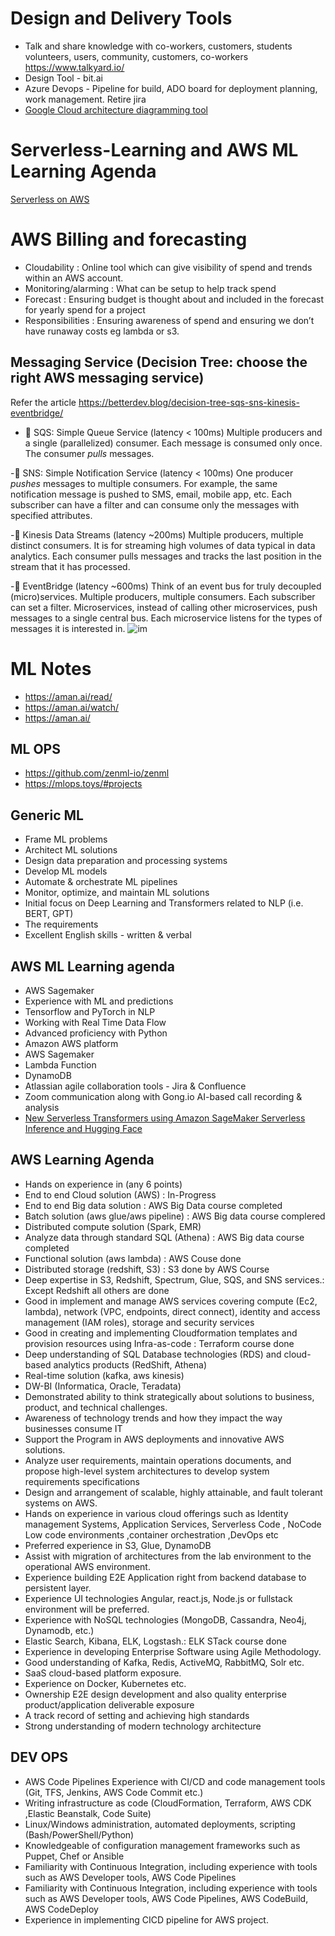 # Design and Delivery Tools
- Talk and share knowledge with co-workers, customers, students volunteers, users, community, customers, co-workers   https://www.talkyard.io/
- Design Tool - bit.ai
- Azure Devops - Pipeline for build, ADO board for deployment planning, work management. Retire jira
- [Google Cloud architecture diagramming tool](https://cloud.google.com/blog/topics/developers-practitioners/introducing-google-cloud-architecture-diagramming-tool)

# Serverless-Learning and AWS ML Learning Agenda

[Serverless on AWS](https://betterdev.blog/)


# AWS Billing and forecasting
- Cloudability : Online tool which can give visibility of spend and trends within an AWS account. 
- Monitoring/alarming : What can be setup to help track spend
- Forecast : Ensuring budget is thought about and included in the forecast for yearly spend for a project
- Responsibilities : Ensuring awareness of spend and ensuring we don’t have runaway costs eg lambda or s3. 

## Messaging Service (Decision Tree: choose the right AWS messaging service)
Refer the article https://betterdev.blog/decision-tree-sqs-sns-kinesis-eventbridge/
- 🔹 SQS: Simple Queue Service (latency < 100ms)
Multiple producers and a single (parallelized) consumer. Each message is consumed only once. The consumer *pulls* messages.

-🔹 SNS: Simple Notification Service (latency < 100ms)
One producer *pushes* messages to multiple consumers. For example, the same notification message is pushed to SMS, email, mobile app, etc. Each subscriber can have a filter and can consume only the messages with specified attributes.

-🔹 Kinesis Data Streams (latency ~200ms)
Multiple producers, multiple distinct consumers. It is for streaming high volumes of data typical in data analytics. Each consumer pulls messages and tracks the last position in the stream that it has processed.

-🔹 EventBridge (latency ~600ms)
Think of an event bus for truly decoupled (micro)services. Multiple producers, multiple consumers. Each subscriber can set a filter. Microservices, instead of calling other microservices, push messages to a single central bus. Each microservice listens for the types of messages it is interested in.
![im](https://media-exp1.licdn.com/dms/image/C5622AQH414IaHI8q1w/feedshare-shrink_2048_1536/0/1650256471047?e=2147483647&v=beta&t=Mmo7vQQ6JjJEu2hhvFYZrxadoFV9JuifaPEC0bchfpo)

# ML Notes
- https://aman.ai/read/
- https://aman.ai/watch/
- https://aman.ai/

## ML OPS
- https://github.com/zenml-io/zenml
- https://mlops.toys/#projects


## Generic ML 
- Frame ML problems
- Architect ML solutions
- Design data preparation and processing systems
- Develop ML models
- Automate & orchestrate ML pipelines
- Monitor, optimize, and maintain ML solutions
- Initial focus on Deep Learning and Transformers related to NLP (i.e. BERT, GPT)
- The requirements
- Excellent English skills - written & verbal

## AWS ML Learning agenda
- AWS Sagemaker
- Experience with ML and predictions
- Tensorflow and PyTorch in NLP
- Working with Real Time Data Flow
- Advanced proficiency with Python
- Amazon AWS platform
- AWS Sagemaker
- Lambda Function
- DynamoDB
- Atlassian agile collaboration tools - Jira & Confluence
- Zoom communication along with Gong.io AI-based call recording & analysis
- [New Serverless Transformers using Amazon SageMaker Serverless Inference and Hugging Face](https://www.philschmid.de/serverless-transformers-sagemaker-huggingface)

## AWS Learning Agenda
- Hands on experience in (any 6 points)
- End to end Cloud solution (AWS)  : In-Progress
- End to end Big data solution : AWS Big Data course completed
- Batch solution (aws glue/aws pipeline) : AWS Big data course complered
- Distributed compute solution (Spark, EMR)
- Analyze data through standard SQL (Athena) : AWS Big data course completed
- Functional solution (aws lambda) : AWS Couse done
- Distributed storage (redshift, S3) : S3 done by AWS Course
- Deep expertise in S3, Redshift, Spectrum, Glue, SQS, and SNS services.: Except Redshift all others are done
- Good in implement and manage AWS services covering compute (Ec2, lambda), network (VPC, endpoints, direct connect), identity and access management (IAM roles), storage and security services
- Good in creating and implementing Cloudformation templates and provision resources using Infra-as-code : Terraform course done
- Deep understanding of SQL Database technologies (RDS) and cloud-based analytics products (RedShift, Athena)
- Real-time solution (kafka, aws kinesis)
- DW-BI (Informatica, Oracle, Teradata)
- Demonstrated ability to think strategically about solutions to business, product, and technical challenges.
- Awareness of technology trends and how they impact the way businesses consume IT
- Support the Program in AWS deployments and innovative AWS solutions.
- Analyze user requirements, maintain operations documents, and propose high-level system architectures to develop system requirements specifications
- Design and arrangement of scalable, highly attainable, and fault tolerant systems on AWS.
-  Hands on experience in various cloud offerings such as Identity management Systems, Application Services, Serverless Code , NoCode Low code environments ,container orchestration ,DevOps etc
-  Preferred experience in S3, Glue, DynamoDB
- Assist with migration of architectures from the lab environment to the operational AWS environment.
- Experience building E2E Application right from backend database to persistent layer.
- Experience UI technologies Angular, react.js, Node.js or fullstack environment will be preferred.
- Experience with NoSQL technologies (MongoDB, Cassandra, Neo4j, Dynamodb, etc.)
- Elastic Search, Kibana, ELK, Logstash.: ELK STack course done
- Experience in developing Enterprise Software using Agile Methodology.
- Good understanding of Kafka, Redis, ActiveMQ, RabbitMQ, Solr etc.
- SaaS cloud-based platform exposure.
- Experience on Docker, Kubernetes etc.
- Ownership E2E design development and also quality enterprise product/application deliverable exposure
- A track record of setting and achieving high standards
- Strong understanding of modern technology architecture


## DEV OPS
- AWS Code Pipelines Experience with CI/CD and code management tools (Git, TFS, Jenkins, AWS Code Commit etc.)
- Writing infrastructure as code (CloudFormation, Terraform, AWS CDK ,Elastic Beanstalk, Code Suite)
- Linux/Windows administration, automated deployments, scripting (Bash/PowerShell/Python)
- Knowledgeable of configuration management frameworks such as Puppet, Chef or Ansible
- Familiarity with Continuous Integration, including experience with tools such as AWS Developer tools, AWS Code Pipelines
- Familiarity with Continuous Integration, including experience with tools such as AWS Developer tools, AWS Code Pipelines, AWS CodeBuild, AWS CodeDeploy
- Experience in implementing CICD pipeline for AWS project.

